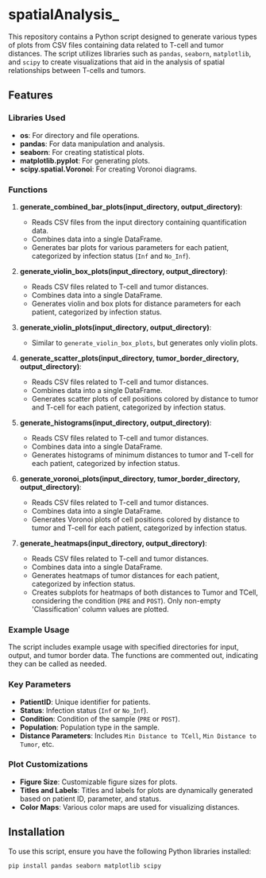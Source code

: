 # spatialAnalysis_
This repository contains a Python script designed to generate various types of plots from CSV files containing data related to T-cell and tumor distances. The script utilizes libraries such as `pandas`, `seaborn`, `matplotlib`, and `scipy` to create visualizations that aid in the analysis of spatial relationships between T-cells and tumors.

## Features

### Libraries Used
- **os**: For directory and file operations.
- **pandas**: For data manipulation and analysis.
- **seaborn**: For creating statistical plots.
- **matplotlib.pyplot**: For generating plots.
- **scipy.spatial.Voronoi**: For creating Voronoi diagrams.

### Functions
1. **generate_combined_bar_plots(input_directory, output_directory)**:
   - Reads CSV files from the input directory containing quantification data.
   - Combines data into a single DataFrame.
   - Generates bar plots for various parameters for each patient, categorized by infection status (`Inf` and `No_Inf`).

2. **generate_violin_box_plots(input_directory, output_directory)**:
   - Reads CSV files related to T-cell and tumor distances.
   - Combines data into a single DataFrame.
   - Generates violin and box plots for distance parameters for each patient, categorized by infection status.

3. **generate_violin_plots(input_directory, output_directory)**:
   - Similar to `generate_violin_box_plots`, but generates only violin plots.

4. **generate_scatter_plots(input_directory, tumor_border_directory, output_directory)**:
   - Reads CSV files related to T-cell and tumor distances.
   - Combines data into a single DataFrame.
   - Generates scatter plots of cell positions colored by distance to tumor and T-cell for each patient, categorized by infection status.

5. **generate_histograms(input_directory, output_directory)**:
   - Reads CSV files related to T-cell and tumor distances.
   - Combines data into a single DataFrame.
   - Generates histograms of minimum distances to tumor and T-cell for each patient, categorized by infection status.

6. **generate_voronoi_plots(input_directory, tumor_border_directory, output_directory)**:
   - Reads CSV files related to T-cell and tumor distances.
   - Combines data into a single DataFrame.
   - Generates Voronoi plots of cell positions colored by distance to tumor and T-cell for each patient, categorized by infection status.

7. **generate_heatmaps(input_directory, output_directory)**:
   - Reads CSV files related to T-cell and tumor distances.
   - Combines data into a single DataFrame.
   - Generates heatmaps of tumor distances for each patient, categorized by infection status.
   - Creates subplots for heatmaps of both distances to Tumor and TCell, considering the condition (`PRE` and `POST`). Only non-empty 'Classification' column values are plotted.

### Example Usage
The script includes example usage with specified directories for input, output, and tumor border data. The functions are commented out, indicating they can be called as needed.

### Key Parameters
- **PatientID**: Unique identifier for patients.
- **Status**: Infection status (`Inf` or `No_Inf`).
- **Condition**: Condition of the sample (`PRE` or `POST`).
- **Population**: Population type in the sample.
- **Distance Parameters**: Includes `Min Distance to TCell`, `Min Distance to Tumor`, etc.

### Plot Customizations
- **Figure Size**: Customizable figure sizes for plots.
- **Titles and Labels**: Titles and labels for plots are dynamically generated based on patient ID, parameter, and status.
- **Color Maps**: Various color maps are used for visualizing distances.

## Installation
To use this script, ensure you have the following Python libraries installed:
```bash
pip install pandas seaborn matplotlib scipy
